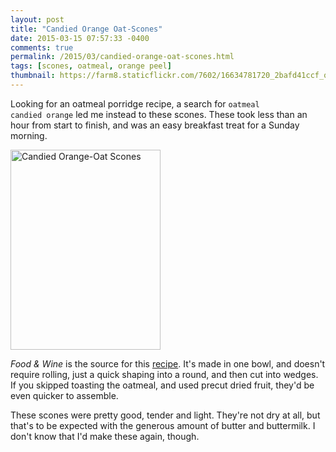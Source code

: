 ```yaml
---
layout: post
title: "Candied Orange Oat-Scones"
date: 2015-03-15 07:57:33 -0400
comments: true
permalink: /2015/03/candied-orange-oat-scones.html
tags: [scones, oatmeal, orange peel]
thumbnail: https://farm8.staticflickr.com/7602/16634781720_2bafd41ccf_q.jpg
---
```


Looking for an oatmeal porridge recipe, a search for <code>oatmeal
candied orange</code> led me instead to these scones. These took less
than an hour from start to finish, and was an easy breakfast treat for a
Sunday morning.

<a href="https://www.flickr.com/photos/gnuf/16634781720" title="Candied
Orange-Oat Scones by Eric Fung, on Flickr"><img
src="https://farm8.staticflickr.com/7602/16634781720_2bafd41ccf_n.jpg"
width="240" height="320" alt="Candied Orange-Oat Scones"></a>

<i>Food &amp; Wine</i> is the source for this
[recipe](http://www.foodandwine.com/recipes/candied-orange-oat-scones).
It's made in one bowl, and doesn't require rolling, just a quick shaping
into a round, and then cut into wedges. If you skipped toasting the
oatmeal, and used precut dried fruit, they'd be even quicker to
assemble.

These scones were pretty good, tender and light. They're not dry at all,
but that's to be expected with the generous amount of butter and
buttermilk. I don't know that I'd make these again, though.
